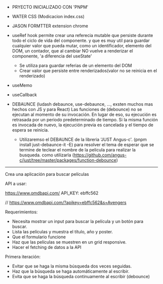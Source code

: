 - PRYECTO INICIALIZADO CON 'PNPM'
- WATER CSS (Modicacion index.css)
- JASON FORMTTER extension chrome
- useRef 
    hook permite crear una referecia mutable que persiste durante todo el ciclo de vida del componente. y que es muy util para guardar cualquier valor que pueda mutar, como un identificador, elemento del DOM, un contador, que al cambiar NO vuelve a renderizar el componente, 'a diferencia del useState'
    + Se utiliza para guardar referias de un elemento del DOM
    + Crear valor que persiste entre renderizados(valor no se reinicia en el renderizado)
- useMemo
- useCallback

- DEBAUNCE (ludash debaunce, use-debaunce, ..., exsten muchos mas hechos con JS y para React)
    Las funciones de (debounce) no se ejecutan al momento de su invocación. En lugar de eso, su ejecución es retrasada por un periodo predeterminado de tiempo. Si la misma función es invocada de nuevo, la ejecución previa es cancelada y el tiempo de espera se reinicia.
    + Utilizaremso el DEBAUNCE de la libreria 'JUST Angus-c'. (pnpm install just-debaunce-it -E) para resolver el tema de esperar que se termine de teclear el nombre de la pelicula para realizar la busqueda.
    como utilizarla (https://github.com/angus-c/just/tree/master/packages/function-debounce)

------------------------------------------------------------------
Crea una aplicación para buscar películas

API a usar:

https://www.omdbapi.com/
API_KEY: ebffc562

// https://www.omdbapi.com/?apikey=ebffc562&s=Avengers


Requerimientos:

- Necesita mostrar un input para buscar la película y un botón para buscar. 
- Lista las películas y muestra el título, año y poster. 
- Que el formulario funcione 
- Haz que las películas se muestren en un grid responsive. 
- Hacer el fetching de datos a la API


Primera iteración:

- Evitar que se haga la misma búsqueda dos veces seguidas.
- Haz que la búsqueda se haga automáticamente al escribir.
- Evita que se haga la búsqueda continuamente al escribir (debounce)